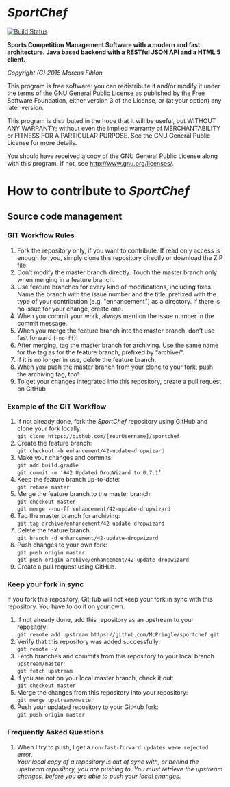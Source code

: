 *SportChef*
======

[![Build Status](https://travis-ci.org/McPringle/sportchef.svg?branch=master)](https://travis-ci.org/McPringle/sportchef)

**Sports Competition Management Software with a modern and fast architecture. Java based backend with a RESTful JSON API and a HTML 5 client.**

*Copyright (C) 2015 Marcus Fihlon*

This program is free software: you can redistribute it and/or modify it under the terms of the GNU General Public License as published by the Free Software Foundation, either version 3 of the License, or (at your option) any later version.

This program is distributed in the hope that it will be useful, but WITHOUT ANY WARRANTY; without even the implied warranty of MERCHANTABILITY or FITNESS FOR A PARTICULAR PURPOSE.  See the GNU General Public License for more details.

You should have received a copy of the GNU General Public License along with this program.  If not, see <http://www.gnu.org/licenses/>.

# How to contribute to *SportChef*

## Source code management

### GIT Workflow Rules

1. Fork the repository only, if you want to contribute. If read only access is enough for you, simply clone this repository directly or download the ZIP file.
2. Don’t modify the master branch directly. Touch the master branch only when merging in a feature branch.
3. Use feature branches for every kind of modifications, including fixes. Name the branch with the issue number and the title, prefixed with the type of your contribution (e.g. "enhancement") as a directory. If there is no issue for your change, create one.
4. When you commit your work, always mention the issue number in the commit message.
5. When you merge the feature branch into the master branch, don’t use fast forward (`-no-ff`)!
6. After merging, tag the master branch for archiving. Use the same name for the tag as for the feature branch, prefixed by “archive/“.
7. If it is no longer in use, delete the feature branch.
8. When you push the master branch from your clone to your fork, push the archiving tag, too!
9. To get your changes integrated into this repository, create a pull request on GitHub

### Example of the GIT Workflow

1. If not already done, fork the *SportChef* repository using GitHub and clone your fork locally:<br/>`git clone https://github.com/[YourUsername]/sportchef`
2. Create the feature branch:<br/>`git checkout -b enhancement/42-update-dropwizard`
3. Make your changes and commits:<br/>`git add build.gradle`<br/>`git commit -m ‘#42 Updated DropWizard to 0.7.1’`
4. Keep the feature branch up-to-date:<br/>`git rebase master`
5. Merge the feature branch to the master branch:<br/>`git checkout master`<br/>`git merge --no-ff enhancement/42-update-dropwizard`
6. Tag the master branch for archiving:<br/>`git tag archive/enhancement/42-update-dropwizard`
7. Delete the feature branch:<br/>`git branch -d enhancement/42-update-dropwizard`
8. Push changes to your own fork:<br/>`git push origin master`<br/>`git push origin archive/enhancement/42-update-dropwizard`
9. Create a pull request using GitHub.

### Keep your fork in sync

If you fork this repository, GitHub will not keep your fork in sync with this repository. You have to do it on your own.

1. If not already done, add this repository as an upstream to your repository:<br/>`git remote add upstream https://github.com/McPringle/sportchef.git`
2. Verify that this repository was added successfully:<br/>`git remote -v`
3. Fetch branches and commits from this repository to your local branch `upstream/master`:<br/>`git fetch upstream`
4. If you are not on your local master branch, check it out:<br/>`git checkout master`
5. Merge the changes from this repository into your repository:<br/>`git merge upstream/master`
7. Push your updated repository to your GitHub fork:<br/>`git push origin master`

### Frequently Asked Questions

1. When I try to push, I get a `non-fast-forward updates were rejected` error.<br/>*Your local copy of a repository is out of sync with, or behind the upstream repository, you are pushing to. You must retrieve the upstream changes, before you are able to push your local changes.*
